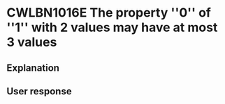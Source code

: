 # CWLBN1016E The property ''0'' of ''1'' with 2 values may have at most 3 values

## Explanation

## User response